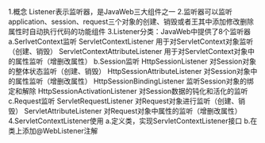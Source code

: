 1.概念
    Listener表示监听器，是JavaWeb三大组件之一
2.监听器可以监听application、session、request三个对象的创建、销毁或者王其中添加修改删除属性时自动执行代码的功能组件
3.Listener分类：JavaWeb中提供了8个监听器
    a.SerlvetContext监听
        ServletContextListener 用于对ServletContext对象监听（创建、销毁）
        ServletContextAttributeListener 用于对ServletContext对象中的属性监听（增删改属性）
    b.Session监听
        HttpSessionListener 对Session对象的整体状态监听（创建、销毁）
        HttpSessionAttributeListener 对Session对象中的属性监听（增删改属性）
        HttpSessionBindingListener 监听Session对象的绑定和解除
        HttpSessionActivationListener 对Session数据的钝化和活化的监听
    c.Request监听
        ServletRequestListener 对Request对象进行监听（创建、销毁）
        ServletAttributeListener 对Request对象中属性的监听（增删改属性）
4.ServletContextListener使用
    a.定义类，实现ServletContextListener接口
    b.在类上添加@WebListener注解
        